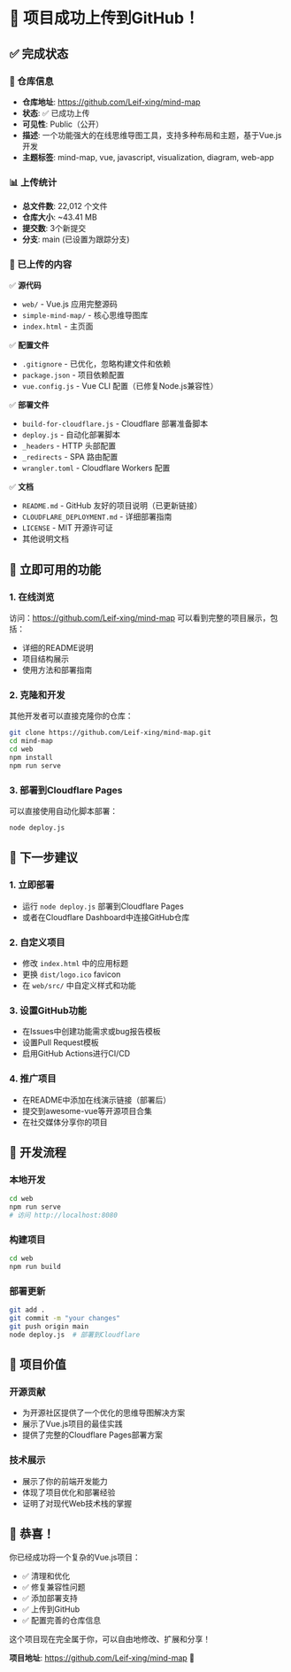 # 🎉 项目成功上传到GitHub！

## ✅ 完成状态

### 🚀 仓库信息
- **仓库地址**: https://github.com/Leif-xing/mind-map
- **状态**: ✅ 已成功上传
- **可见性**: Public（公开）
- **描述**: 一个功能强大的在线思维导图工具，支持多种布局和主题，基于Vue.js开发
- **主题标签**: mind-map, vue, javascript, visualization, diagram, web-app

### 📊 上传统计
- **总文件数**: 22,012 个文件
- **仓库大小**: ~43.41 MB
- **提交数**: 3个新提交
- **分支**: main (已设置为跟踪分支)

### 📁 已上传的内容

✅ **源代码**
- `web/` - Vue.js 应用完整源码
- `simple-mind-map/` - 核心思维导图库
- `index.html` - 主页面

✅ **配置文件**
- `.gitignore` - 已优化，忽略构建文件和依赖
- `package.json` - 项目依赖配置
- `vue.config.js` - Vue CLI 配置（已修复Node.js兼容性）

✅ **部署文件**
- `build-for-cloudflare.js` - Cloudflare 部署准备脚本
- `deploy.js` - 自动化部署脚本
- `_headers` - HTTP 头部配置
- `_redirects` - SPA 路由配置
- `wrangler.toml` - Cloudflare Workers 配置

✅ **文档**
- `README.md` - GitHub 友好的项目说明（已更新链接）
- `CLOUDFLARE_DEPLOYMENT.md` - 详细部署指南
- `LICENSE` - MIT 开源许可证
- 其他说明文档

## 🎯 立即可用的功能

### 1. 在线浏览
访问：https://github.com/Leif-xing/mind-map
可以看到完整的项目展示，包括：
- 详细的README说明
- 项目结构展示
- 使用方法和部署指南

### 2. 克隆和开发
其他开发者可以直接克隆你的仓库：
```bash
git clone https://github.com/Leif-xing/mind-map.git
cd mind-map
cd web
npm install
npm run serve
```

### 3. 部署到Cloudflare Pages
可以直接使用自动化脚本部署：
```bash
node deploy.js
```

## 🌟 下一步建议

### 1. 立即部署
- 运行 `node deploy.js` 部署到Cloudflare Pages
- 或者在Cloudflare Dashboard中连接GitHub仓库

### 2. 自定义项目
- 修改 `index.html` 中的应用标题
- 更换 `dist/logo.ico` favicon
- 在 `web/src/` 中自定义样式和功能

### 3. 设置GitHub功能
- 在Issues中创建功能需求或bug报告模板
- 设置Pull Request模板
- 启用GitHub Actions进行CI/CD

### 4. 推广项目
- 在README中添加在线演示链接（部署后）
- 提交到awesome-vue等开源项目合集
- 在社交媒体分享你的项目

## 🔧 开发流程

### 本地开发
```bash
cd web
npm run serve
# 访问 http://localhost:8080
```

### 构建项目
```bash
cd web
npm run build
```

### 部署更新
```bash
git add .
git commit -m "your changes"
git push origin main
node deploy.js  # 部署到Cloudflare
```

## 🙏 项目价值

### 开源贡献
- 为开源社区提供了一个优化的思维导图解决方案
- 展示了Vue.js项目的最佳实践
- 提供了完整的Cloudflare Pages部署方案

### 技术展示
- 展示了你的前端开发能力
- 体现了项目优化和部署经验
- 证明了对现代Web技术栈的掌握

## 🎊 恭喜！

你已经成功将一个复杂的Vue.js项目：
- ✅ 清理和优化
- ✅ 修复兼容性问题
- ✅ 添加部署支持
- ✅ 上传到GitHub
- ✅ 配置完善的仓库信息

这个项目现在完全属于你，可以自由地修改、扩展和分享！

**项目地址**: https://github.com/Leif-xing/mind-map 🚀
